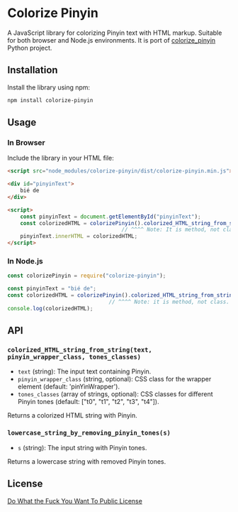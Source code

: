# Colorize Pinyin

A JavaScript library for colorizing Pinyin text with HTML markup. Suitable for both browser and Node.js environments.
It is port of [colorize_pinyin](https://github.com/ratijas/colorize_pinyin) Python project.

## Installation

Install the library using npm:

```bash
npm install colorize-pinyin
```

## Usage

### In Browser

Include the library in your HTML file:

```html
<script src="node_modules/colorize-pinyin/dist/colorize-pinyin.min.js"></script>

<div id="pinyinText">
    bié de
</div>

<script>
    const pinyinText = document.getElementById("pinyinText");
    const colorizedHTML = colorizePinyin().colorized_HTML_string_from_string(pinyinText.innerText);
                                    // ^^^^ Note: It is method, not class.
    pinyinText.innerHTML = colorizedHTML;
</script>
```

### In Node.js

```javascript
const colorizePinyin = require("colorize-pinyin");

const pinyinText = "bié de";
const colorizedHTML = colorizePinyin().colorized_HTML_string_from_string(pinyinText);
                                // ^^^^ Note: it is method, not class.
console.log(colorizedHTML);
```

## API

### `colorized_HTML_string_from_string(text, pinyin_wrapper_class, tones_classes)`

- `text` (string): The input text containing Pinyin.
- `pinyin_wrapper_class` (string, optional): CSS class for the wrapper element (default: 'pinYinWrapper').
- `tones_classes` (array of strings, optional): CSS classes for different Pinyin tones (default: ["t0", "t1", "t2", "t3", "t4"]).

Returns a colorized HTML string with Pinyin.

### `lowercase_string_by_removing_pinyin_tones(s)`

- `s` (string): The input string with Pinyin tones.

Returns a lowercase string with removed Pinyin tones.

## License

[Do What the Fuck You Want To Public License](https://en.wikipedia.org/wiki/WTFPL)
